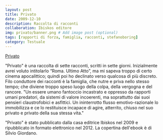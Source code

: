```yaml
---
layout: post
title: Privato
date: 2009-12-10
description: Raccolta di racconti
collaboration: Ibiskos editore
img: privato/banner.png # Add image post (optional)
tags: [rapporti di forza, famiglia, racconti, stefanoboring]
category: Testuale
---
```

[Privato](https://amzn.to/2NAvqQc)



"Privato" è una raccolta di sette racconti, scritti in sette giorni. Inizialmente avrei voluto intitolarlo “Roma. Ultimo Atto”, ma mi sapeva troppo di certo cinema apocalittico; quindi poi ho declinato verso qualcosa di più discreto.
Filo conduttore dei racconti è la famiglia, che nutre e priva nello stesso tempo; che diviene troppo speso luogo della colpa, della vergogna e del rancore.
"Un essere umano fantoccio incastrato e oppresso da rapporti umani predatori, da sistemi di valore incoerenti, ma soprattutto dai suoi pensieri claustrofobici e asfittici. Un ininterrotto flusso emotivo-razionale lo immobilizza e ce lo restituisce incapace di agire, atterrito, chiuso nel suo privato e privato della sua stessa vita."

"Privato" è stato pubblicato dalla casa editrice Ibiskos nel 2009 e ripubblicato in formato elettronico
nel 2012. La copertina dell'ebook è di Silvio Giordano.
